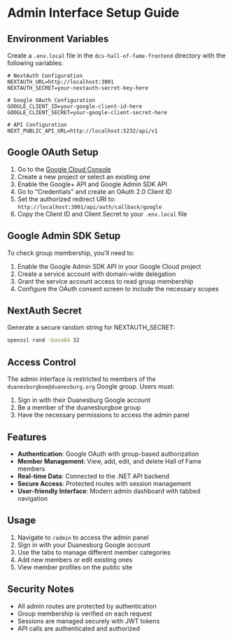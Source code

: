 # Admin Interface Setup Guide

## Environment Variables

Create a `.env.local` file in the `dcs-hall-of-fame-frontend` directory with the following variables:

```env
# NextAuth Configuration
NEXTAUTH_URL=http://localhost:3001
NEXTAUTH_SECRET=your-nextauth-secret-key-here

# Google OAuth Configuration
GOOGLE_CLIENT_ID=your-google-client-id-here
GOOGLE_CLIENT_SECRET=your-google-client-secret-here

# API Configuration
NEXT_PUBLIC_API_URL=http://localhost:5232/api/v1
```

## Google OAuth Setup

1. Go to the [Google Cloud Console](https://console.cloud.google.com/)
2. Create a new project or select an existing one
3. Enable the Google+ API and Google Admin SDK API
4. Go to "Credentials" and create an OAuth 2.0 Client ID
5. Set the authorized redirect URI to: `http://localhost:3001/api/auth/callback/google`
6. Copy the Client ID and Client Secret to your `.env.local` file

## Google Admin SDK Setup

To check group membership, you'll need to:

1. Enable the Google Admin SDK API in your Google Cloud project
2. Create a service account with domain-wide delegation
3. Grant the service account access to read group membership
4. Configure the OAuth consent screen to include the necessary scopes

## NextAuth Secret

Generate a secure random string for NEXTAUTH_SECRET:

```bash
openssl rand -base64 32
```

## Access Control

The admin interface is restricted to members of the `duanesburgboe@duanesburg.org` Google group. Users must:

1. Sign in with their Duanesburg Google account
2. Be a member of the duanesburgboe group
3. Have the necessary permissions to access the admin panel

## Features

- **Authentication**: Google OAuth with group-based authorization
- **Member Management**: View, add, edit, and delete Hall of Fame members
- **Real-time Data**: Connected to the .NET API backend
- **Secure Access**: Protected routes with session management
- **User-friendly Interface**: Modern admin dashboard with tabbed navigation

## Usage

1. Navigate to `/admin` to access the admin panel
2. Sign in with your Duanesburg Google account
3. Use the tabs to manage different member categories
4. Add new members or edit existing ones
5. View member profiles on the public site

## Security Notes

- All admin routes are protected by authentication
- Group membership is verified on each request
- Sessions are managed securely with JWT tokens
- API calls are authenticated and authorized